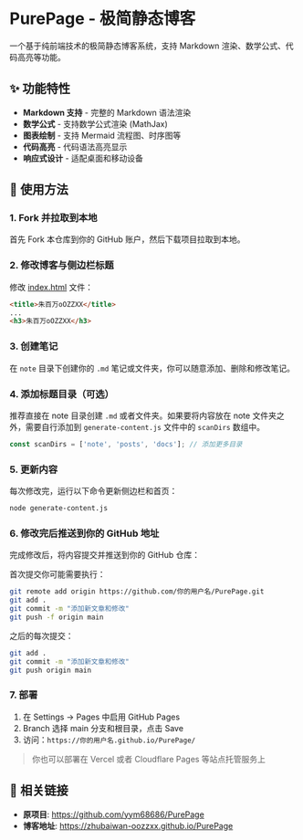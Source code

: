 # PurePage - 极简静态博客

一个基于纯前端技术的极简静态博客系统，支持 Markdown 渲染、数学公式、代码高亮等功能。

## ✨ 功能特性

- **Markdown 支持** - 完整的 Markdown 语法渲染
- **数学公式** - 支持数学公式渲染 (MathJax)
- **图表绘制** - 支持 Mermaid 流程图、时序图等
- **代码高亮** - 代码语法高亮显示
- **响应式设计** - 适配桌面和移动设备

## 🚀 使用方法

### 1. Fork 并拉取到本地

首先 Fork 本仓库到你的 GitHub 账户，然后下载项目拉取到本地。

### 2. 修改博客与侧边栏标题

修改 [index.html](./index.html) 文件：

```html
<title>朱百万oOZZXX</title>
...
<h3>朱百万oOZZXX</h3>
```

### 3. 创建笔记

在 `note` 目录下创建你的 `.md` 笔记或文件夹，你可以随意添加、删除和修改笔记。

### 4. 添加标题目录（可选）

推荐直接在 note 目录创建 `.md` 或者文件夹。如果要将内容放在 note 文件夹之外，需要自行添加到 `generate-content.js` 文件中的 `scanDirs` 数组中。

```javascript
const scanDirs = ['note', 'posts', 'docs']; // 添加更多目录
```

### 5. 更新内容

每次修改完，运行以下命令更新侧边栏和首页：

```bash
node generate-content.js
```

### 6. 修改完后推送到你的 GitHub 地址

完成修改后，将内容提交并推送到你的 GitHub 仓库：

首次提交你可能需要执行：

```bash
git remote add origin https://github.com/你的用户名/PurePage.git
git add .
git commit -m "添加新文章和修改"
git push -f origin main
```

之后的每次提交：

```bash
git add .
git commit -m "添加新文章和修改"
git push origin main
```

### 7. 部署

1. 在 Settings → Pages 中启用 GitHub Pages
2. Branch 选择 main 分支和根目录，点击 Save
3. 访问：`https://你的用户名.github.io/PurePage/`

> 你也可以部署在 Vercel 或者 Cloudflare Pages 等站点托管服务上

## 🔗 相关链接
- **原项目**: https://github.com/yym68686/PurePage
- **博客地址**: https://zhubaiwan-oozzxx.github.io/PurePage